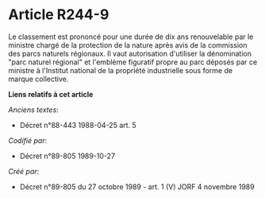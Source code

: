 # Article R244-9

Le classement est prononcé pour une durée de dix ans renouvelable par le ministre chargé de la protection de la nature après
avis de la commission des parcs naturels régionaux. Il vaut autorisation d'utiliser la dénomination "parc naturel régional"
et l'emblème figuratif propre au parc déposés par ce ministre à l'Institut national de la propriété industrielle sous forme
de marque collective.

**Liens relatifs à cet article**

_Anciens textes_:

  - Décret n°88-443 1988-04-25 art. 5

_Codifié par_:

  - Décret n°89-805 1989-10-27

_Créé par_:

  - Décret n°89-805 du 27 octobre 1989 - art. 1 (V) JORF 4 novembre 1989
